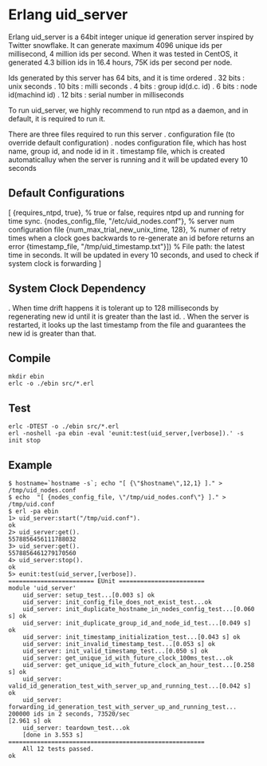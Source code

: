 Erlang uid_server
=================

Erlang uid_server is a 64bit integer unique id generation server inspired by Twitter snowflake.
It can generate maximum 4096 unique ids per millisecond, 4 million ids per second.
When it was tested in CentOS, it generated 4.3 billion ids in 16.4 hours, 75K ids per second per node.

Ids generated by this server has 64 bits, and it is time ordered
. 32 bits : unix seconds
. 10 bits : milli seconds
. 4 bits  : group id(d.c. id)
. 6 bits  : node id(machind id)
. 12 bits : serial number in milliseconds

To run uid_server, we highly recommend to run ntpd as a daemon, and in default, it is required to run it.

There are three files required to run this server
. configuration file (to override default configuration)
. nodes configuration file, which has host name, group id, and node id in it
. timestamp file, which is created automaticalluy when the server is running and it will be updated every 10 seconds

Default Configurations
----------------------
  [
		{requires_ntpd, true},                          % true or false, requires ntpd up and running for time sync.
		{nodes_config_file, "/etc/uid_nodes.conf"},     % server num configuration file
		{num_max_trial_new_unix_time, 128},             % numer of retry times when a clock goes backwards to re-generate an id before returns an error
		{timestamp_file, "/tmp/uid_timestamp.txt"}])    % File path: the latest time in seconds. It will be updated in every 10 seconds, and used to check if system clock is forwarding
	]  

System Clock Dependency
-----------------------
. When time drift happens it is tolerant up to 128 milliseconds by regenerating new id until it is greater than the last id.
. When the server is restarted, it looks up the last timestamp from the file and guarantees the new id is greater than that.


Compile
-------
	mkdir ebin
	erlc -o ./ebin src/*.erl

Test
--------
	erlc -DTEST -o ./ebin src/*.erl
	erl -noshell -pa ebin -eval 'eunit:test(uid_server,[verbose]).' -s init stop

Example
--------
	$ hostname=`hostname -s`; echo "[ {\"$hostname\",12,1} ]." > /tmp/uid_nodes.conf
	$ echo  "[ {nodes_config_file, \"/tmp/uid_nodes.conf\"} ]." > /tmp/uid.conf
	$ erl -pa ebin
	1> uid_server:start("/tmp/uid.conf").
	ok
	2> uid_server:get().
	5578856456111788032
	3> uid_server:get().
	5578856461279170560
	4> uid_server:stop().
	ok
	5> eunit:test(uid_server,[verbose]).
	======================== EUnit ========================
	module 'uid_server'
		uid_server: setup_test...[0.003 s] ok
		uid_server: init_config_file_does_not_exist_test...ok
		uid_server: init_duplicate_hostname_in_nodes_config_test...[0.060 s] ok
		uid_server: init_duplicate_group_id_and_node_id_test...[0.049 s] ok
		uid_server: init_timestamp_initialization_test...[0.043 s] ok
		uid_server: init_invalid_timestamp_test...[0.053 s] ok
		uid_server: init_valid_timestamp_test...[0.050 s] ok
		uid_server: get_unique_id_with_future_clock_100ms_test...ok
		uid_server: get_unique_id_with_future_clock_an_hour_test...[0.258 s] ok
		uid_server: valid_id_generation_test_with_server_up_and_running_test...[0.042 s] ok
		uid_server: forwarding_id_generation_test_with_server_up_and_running_test...    200000 ids in 2 seconds, 73520/sec
	[2.961 s] ok
		uid_server: teardown_test...ok
		[done in 3.553 s]
	=======================================================
		All 12 tests passed.
	ok
